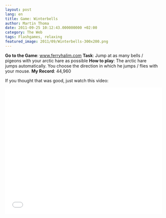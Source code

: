 ```yaml
---
layout: post
lang: en
title: Game: Winterbells
author: Martin Thoma
date: 2011-09-25 10:12:43.000000000 +02:00
category: The Web
tags: Flashgames, relaxing
featured_image: 2011/09/Winterbells-300x200.png
---
```

<b>Go to the Game</b>: <a href="http://www.ferryhalim.com/orisinal/g3/bells.htm" rel="nofollow">www.ferryhalim.com</a>
<b>Task</b>: Jump at as many bells / pigeons with your arctic hare as possible
<b>How to play</b>: The arctic hare jumps automatically. You choose the direction in which he jumps / flies with your mouse.
<b>My Record</b>: 44,960

If you thought that was good, just watch this video:
<iframe title="YouTube video player" width="512" height="414" src="//www.youtube.com/embed/mcrMDeeERks?rel=0&amp;hd=1" frameborder="0" allowfullscreen></iframe>
